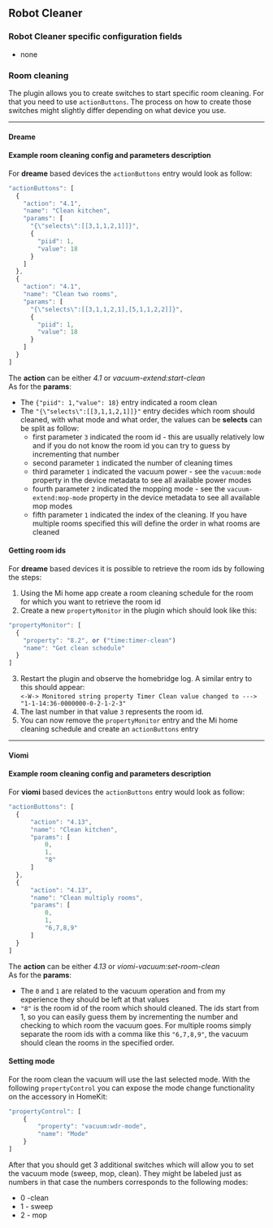 ## Robot Cleaner

### Robot Cleaner specific configuration fields
- none

### Room cleaning

The plugin allows you to create switches to start specific room cleaning. For that you need to use `actionButtons`. The process on how to create those switches might slightly differ depending on what device you use.

---------------
#### Dreame
#### Example room cleaning config and parameters description

For **dreame** based devices the `actionButtons` entry would look as follow:

```js
"actionButtons": [
  {
    "action": "4.1",
    "name": "Clean kitchen",
    "params": [
      "{\"selects\":[[3,1,1,2,1]]}",
      {
        "piid": 1,
        "value": 18
      }
    ]
  },
  {
    "action": "4.1",
    "name": "Clean two rooms",
    "params": [
      "{\"selects\":[[3,1,1,2,1],[5,1,1,2,2]]}",
      {
        "piid": 1,
        "value": 18
      }
    ]
  }
]
```
The **action** can be either _4.1_ or _vacuum-extend:start-clean_  
As for the **params**:  
- The `{"piid": 1,"value": 18}` entry indicated a room clean
- The `"{\"selects\":[[3,1,1,2,1]]}"` entry decides which room should cleaned, with what mode and what order, the values can be **selects** can be split as follow:  
  - first parameter `3` indicated the room id - this are usually relatively low and if you do not know the room id you can try to guess by incrementing that number
  - second parameter `1` indicated the number of cleaning times
  - third parameter `1` indicated the vacuum power - see the `vacuum:mode` property in the device metadata to see all available power modes
  - fourth parameter `2` indicated the mopping mode - see the `vacuum-extend:mop-mode` property in the device metadata to see all available mop modes
  - fifth parameter `1` indicated the index of the cleaning. If you have multiple rooms specified this will define the order in what rooms are cleaned

#### Getting room ids

For **dreame** based devices it is possible to retrieve the room ids by following the steps:
1. Using the Mi home app create a room cleaning schedule for the room for which you want to retrieve the room id
2. Create a new `propertyMonitor` in the plugin which should look like this:

```js
"propertyMonitor": [
  {
    "property": "8.2", or ("time:timer-clean")
    "name": "Get clean schedule"
  }
]
```

3. Restart the plugin and observe the homebridge log. A similar entry to this should appear:  
`<-W-> Monitored string property Timer Clean value changed to ---> "1-1-14:36-0000000-0-2-1-2-3"`
4. The last number in that value `3` represents the room id.
5. You can now remove the `propertyMonitor` entry and the Mi home cleaning schedule and create an `actionButtons` entry


---------------
#### Viomi
#### Example room cleaning config and parameters description

For **viomi** based devices the `actionButtons` entry would look as follow:

```js
"actionButtons": [
  {
      "action": "4.13",
      "name": "Clean kitchen",
      "params": [
          0,
          1,
          "8"
      ]
  },
  {
      "action": "4.13",
      "name": "Clean multiply rooms",
      "params": [
          0,
          1,
          "6,7,8,9"
      ]
  }
]
```
The **action** can be either _4.13_ or _viomi-vacuum:set-room-clean_  
As for the **params**:  
- The `0` and `1` are related to the vacuum operation and from my experience they should be left at that values
- `"8"` is the room id of the room which should cleaned. The ids start from 1, so you can easily guess them by incrementing the number and checking to which room the vacuum goes. For multiple rooms simply separate the room ids with a comma like this `"6,7,8,9"`, the vacuum should clean the rooms in the specified order.

#### Setting mode

For the room clean the vacuum will use the last selected mode. With the following `propertyControl` you can expose the mode change functionality on the accessory in HomeKit:

```js
"propertyControl": [
    {
        "property": "vacuum:wdr-mode",
        "name": "Mode"
    }
]
```
After that you should get 3 additional switches which will allow you to set the vacuum mode (sweep, mop, clean). They might be labeled just as numbers in that case the numbers corresponds to the following modes:
- 0 -clean
- 1 - sweep
- 2 - mop
